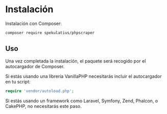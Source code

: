 # Instalación

Instalación con Composer:

```bash
composer require spekulatius/phpscraper
```

## Uso

Una vez completada la instalación, el paquete será recogido por el autocargador de Composer.

Si estás usando una librería VanillaPHP necesitarás incluir el autocargador en tu script:


```php
require 'vendor/autoload.php';
```

Si estás usando un framework como Laravel, Symfony, Zend, Phalcon, o CakePHP, no necesitarás este paso.
